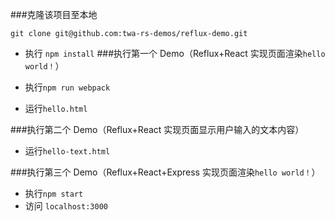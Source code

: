 ###克隆该项目至本地
```
git clone git@github.com:twa-rs-demos/reflux-demo.git
```
* 执行 `npm install`
###执行第一个 Demo（Reflux+React 实现页面渲染`hello world！`）

* 执行`npm run webpack`
* 运行`hello.html`

###执行第二个 Demo（Reflux+React 实现页面显示用户输入的文本内容）
* 运行`hello-text.html`

###执行第三个 Demo（Reflux+React+Express 实现页面渲染`hello world！`）
* 执行`npm start`
* 访问 `localhost:3000`
